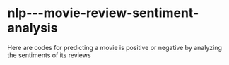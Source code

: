 # nlp---movie-review-sentiment-analysis
Here are codes for predicting a movie is positive or negative by analyzing the sentiments of its reviews
